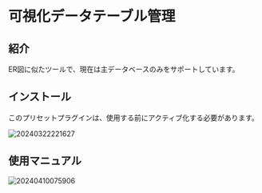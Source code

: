 # 可視化データテーブル管理

<PluginInfo name="graph-collection-manager"></PluginInfo>

## 紹介

ER図に似たツールで、現在は主データベースのみをサポートしています。

## インストール

このプリセットプラグインは、使用する前にアクティブ化する必要があります。

![20240322221627](https://static-docs.nocobase.com/20240322221627.png)

## 使用マニュアル

![20240410075906](https://static-docs.nocobase.com/20240410075906.png)

